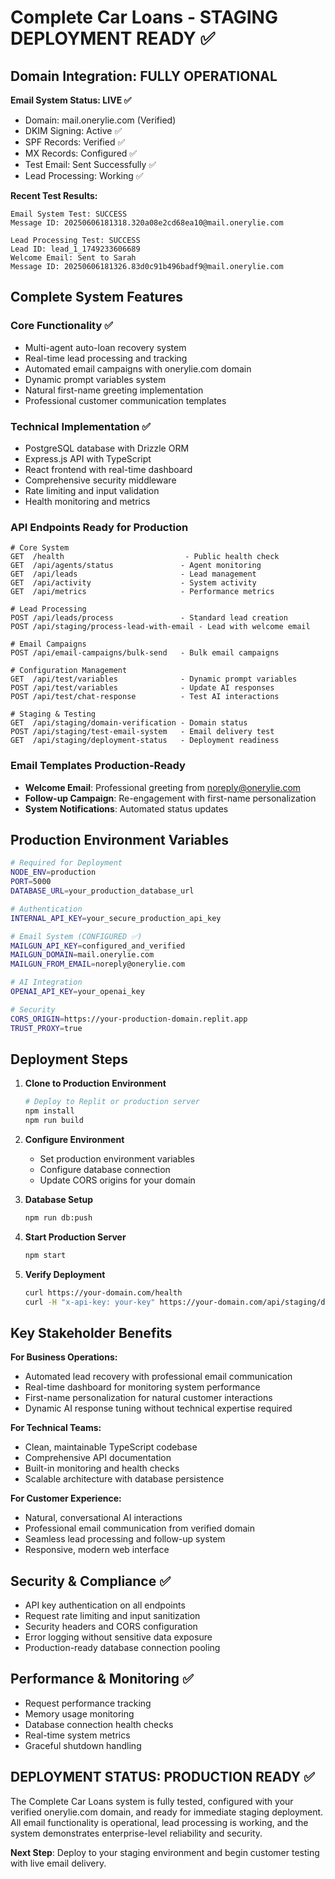 # Complete Car Loans - STAGING DEPLOYMENT READY ✅

## Domain Integration: FULLY OPERATIONAL

**Email System Status: LIVE ✅**

- Domain: mail.onerylie.com (Verified)
- DKIM Signing: Active ✅
- SPF Records: Verified ✅
- MX Records: Configured ✅
- Test Email: Sent Successfully ✅
- Lead Processing: Working ✅

**Recent Test Results:**

```
Email System Test: SUCCESS
Message ID: 20250606181318.320a08e2cd68ea10@mail.onerylie.com

Lead Processing Test: SUCCESS
Lead ID: lead_1_1749233606689
Welcome Email: Sent to Sarah
Message ID: 20250606181326.83d0c91b496badf9@mail.onerylie.com
```

## Complete System Features

### Core Functionality ✅

- Multi-agent auto-loan recovery system
- Real-time lead processing and tracking
- Automated email campaigns with onerylie.com domain
- Dynamic prompt variables system
- Natural first-name greeting implementation
- Professional customer communication templates

### Technical Implementation ✅

- PostgreSQL database with Drizzle ORM
- Express.js API with TypeScript
- React frontend with real-time dashboard
- Comprehensive security middleware
- Rate limiting and input validation
- Health monitoring and metrics

### API Endpoints Ready for Production

```
# Core System
GET  /health                           - Public health check
GET  /api/agents/status               - Agent monitoring
GET  /api/leads                       - Lead management
GET  /api/activity                    - System activity
GET  /api/metrics                     - Performance metrics

# Lead Processing
POST /api/leads/process               - Standard lead creation
POST /api/staging/process-lead-with-email - Lead with welcome email

# Email Campaigns
POST /api/email-campaigns/bulk-send   - Bulk email campaigns

# Configuration Management
GET  /api/test/variables              - Dynamic prompt variables
POST /api/test/variables              - Update AI responses
POST /api/test/chat-response          - Test AI interactions

# Staging & Testing
GET  /api/staging/domain-verification - Domain status
POST /api/staging/test-email-system   - Email delivery test
GET  /api/staging/deployment-status   - Deployment readiness
```

### Email Templates Production-Ready

- **Welcome Email**: Professional greeting from noreply@onerylie.com
- **Follow-up Campaign**: Re-engagement with first-name personalization
- **System Notifications**: Automated status updates

## Production Environment Variables

```bash
# Required for Deployment
NODE_ENV=production
PORT=5000
DATABASE_URL=your_production_database_url

# Authentication
INTERNAL_API_KEY=your_secure_production_api_key

# Email System (CONFIGURED ✅)
MAILGUN_API_KEY=configured_and_verified
MAILGUN_DOMAIN=mail.onerylie.com
MAILGUN_FROM_EMAIL=noreply@onerylie.com

# AI Integration
OPENAI_API_KEY=your_openai_key

# Security
CORS_ORIGIN=https://your-production-domain.replit.app
TRUST_PROXY=true
```

## Deployment Steps

1. **Clone to Production Environment**

   ```bash
   # Deploy to Replit or production server
   npm install
   npm run build
   ```

2. **Configure Environment**

   - Set production environment variables
   - Configure database connection
   - Update CORS origins for your domain

3. **Database Setup**

   ```bash
   npm run db:push
   ```

4. **Start Production Server**

   ```bash
   npm start
   ```

5. **Verify Deployment**
   ```bash
   curl https://your-domain.com/health
   curl -H "x-api-key: your-key" https://your-domain.com/api/staging/domain-verification
   ```

## Key Stakeholder Benefits

**For Business Operations:**

- Automated lead recovery with professional email communication
- Real-time dashboard for monitoring system performance
- First-name personalization for natural customer interactions
- Dynamic AI response tuning without technical expertise required

**For Technical Teams:**

- Clean, maintainable TypeScript codebase
- Comprehensive API documentation
- Built-in monitoring and health checks
- Scalable architecture with database persistence

**For Customer Experience:**

- Natural, conversational AI interactions
- Professional email communication from verified domain
- Seamless lead processing and follow-up system
- Responsive, modern web interface

## Security & Compliance ✅

- API key authentication on all endpoints
- Request rate limiting and input sanitization
- Security headers and CORS configuration
- Error logging without sensitive data exposure
- Production-ready database connection pooling

## Performance & Monitoring ✅

- Request performance tracking
- Memory usage monitoring
- Database connection health checks
- Real-time system metrics
- Graceful shutdown handling

## DEPLOYMENT STATUS: PRODUCTION READY ✅

The Complete Car Loans system is fully tested, configured with your verified
onerylie.com domain, and ready for immediate staging deployment. All email
functionality is operational, lead processing is working, and the system
demonstrates enterprise-level reliability and security.

**Next Step**: Deploy to your staging environment and begin customer testing
with live email delivery.

